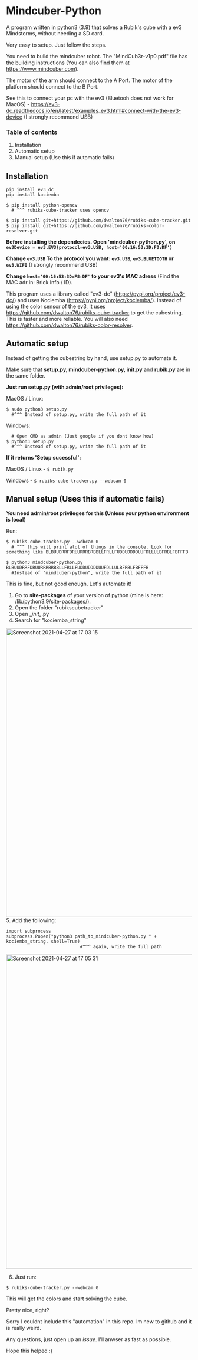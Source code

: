 # Mindcuber-Python
A program written in python3 (3.9) that solves a Rubik's cube with a ev3 Mindstorms, without needing a SD card.

Very easy to setup. Just follow the steps.

You need to build the mindcuber robot. The "MindCub3r-v1p0.pdf" file has the building instructions (You can also find them  at https://www.mindcuber.com).

The motor of the arm should connect to the A Port.
The motor of the platform should connect to the B Port.

See this to connect your pc with the ev3 (Bluetooh does not work for MacOS) - https://ev3-dc.readthedocs.io/en/latest/examples_ev3.html#connect-with-the-ev3-device
(I strongly recommend USB)
### Table of contents
1. Installation
2. Automatic setup
3. Manual setup (Use this if automatic fails)

## Installation

```
pip install ev3_dc
pip install kociemba

$ pip install python-opencv
  # ^^^ rubiks-cube-tracker uses opencv
  
$ pip install git+https://github.com/dwalton76/rubiks-cube-tracker.git
$ pip install git+https://github.com/dwalton76/rubiks-color-resolver.git
```

**Before installing the dependecies. Open 'mindcuber-python.py', on `ev3Device = ev3.EV3(protocol=ev3.USB, host='00:16:53:3D:F8:DF')`**

**Change `ev3.USB` To the protocol you want: `ev3.USB`, `ev3.BLUETOOTH` or `ev3.WIFI`** (I strongly recommend USB)

**Change `host='00:16:53:3D:F8:DF'` to your ev3's MAC adress** (Find the MAC adr in: Brick Info / ID).

This program uses a library called "ev3-dc" (https://pypi.org/project/ev3-dc/) and uses Kociemba (https://pypi.org/project/kociemba/). Instead of using the color sensor of the ev3, It uses https://github.com/dwalton76/rubiks-cube-tracker to get the cubestring. This is faster and more reliable.
You will also need https://github.com/dwalton76/rubiks-color-resolver. 


## Automatic setup

Instead of getting the cubestring by hand, use setup.py to automate it.

Make sure that **setup.py, mindcuber-python.py, init.py** and **rubik.py** are in the same folder.

**Just run setup.py (with admin/root privileges):**

MacOS / Linux:
```
$ sudo python3 setup.py
  #^^^ Instead of setup.py, write the full path of it
```

Windows:
```
  # Open CMD as admin (Just google if you dont know how)
$ python3 setup.py
  #^^^ Instead of setup.py, write the full path of it
```

**If it returns 'Setup sucessful':**

MacOS / Linux - `$ rubik.py `

Windows - `$ rubiks-cube-tracker.py --webcam 0`

## Manual setup (Uses this if automatic fails)

**You need admin/root privileges for this (Unless your python environment is local)**

Run:

```
$ rubiks-cube-tracker.py --webcam 0
  # ^^^ this will print alot of things in the console. Look for something like BLBUUDRRFDRUURRRBRBBLLFRLLFUDDUDDDDUUFDLLULBFRBLFBFFFB
  
$ python3 mindcuber-python.py BLBUUDRRFDRUURRRBRBBLLFRLLFUDDUDDDDUUFDLLULBFRBLFBFFFB
  #Instead of "mindcuber-python", write the full path of it
```

This is fine, but not good enough. Let's automate it!


1. Go to **site-packages** of your version of python (mine is here: /lib/python3.9/site-packages/).
2. Open the folder "rubikscubetracker"
3. Open \__init\__.py
4. Search for "kociemba_string"
<img width="783" alt="Screenshot 2021-04-27 at 17 03 15" src="https://user-images.githubusercontent.com/82064173/116274326-796d7f80-a77a-11eb-9296-4f65b016f07a.png">
5. Add the following:

```python3
import subprocess
subprocess.Popen("python3 path_to_mindcuber-python.py " + kociemba_string, shell=True)
                            #^^^ again, write the full path
```

<img width="852" alt="Screenshot 2021-04-27 at 17 05 31" src="https://user-images.githubusercontent.com/82064173/116274671-c81b1980-a77a-11eb-8cf1-6325ce6b7a07.png">

6. Just run:

```
$ rubiks-cube-tracker.py --webcam 0
```

This will get the colors and start solving the cube.

Pretty nice, right?


Sorry I couldnt include this "automation" in this repo. Im new to github and it is really weird.

Any questions, just open up an *issue*. I'll anwser as fast as possible.

Hope this helped :)
